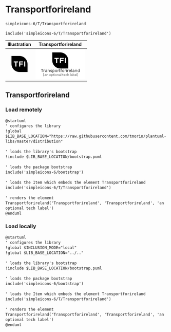# Transportforireland


```text
simpleicons-6/T/Transportforireland
```

```text
include('simpleicons-6/T/Transportforireland')
```



| Illustration | Transportforireland |
| :---: | :---: |
| ![illustration for Illustration](../../simpleicons-6/T/Transportforireland.png) | ![illustration for Transportforireland](../../simpleicons-6/T/Transportforireland.Local.png) |




## Transportforireland

### Load remotely
```plantuml
@startuml
' configures the library
!global $LIB_BASE_LOCATION="https://raw.githubusercontent.com/tmorin/plantuml-libs/master/distribution"

' loads the library's bootstrap
!include $LIB_BASE_LOCATION/bootstrap.puml

' loads the package bootstrap
include('simpleicons-6/bootstrap')

' loads the Item which embeds the element Transportforireland
include('simpleicons-6/T/Transportforireland')

' renders the element
Transportforireland('Transportforireland', 'Transportforireland', 'an optional tech label')
@enduml
```

### Load locally
```plantuml
@startuml
' configures the library
!global $INCLUSION_MODE="local"
!global $LIB_BASE_LOCATION="../.."

' loads the library's bootstrap
!include $LIB_BASE_LOCATION/bootstrap.puml

' loads the package bootstrap
include('simpleicons-6/bootstrap')

' loads the Item which embeds the element Transportforireland
include('simpleicons-6/T/Transportforireland')

' renders the element
Transportforireland('Transportforireland', 'Transportforireland', 'an optional tech label')
@enduml
```

